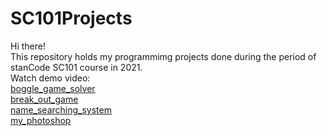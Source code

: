 # SC101Projects
Hi there!\
This repository holds my programmimg projects done during the period of stanCode SC101 course in 2021.\
Watch demo video:\
[boggle_game_solver](https://youtu.be/KQM_CW52oSo)\
[break_out_game](https://youtu.be/MxzCk25cTDc)\
[name_searching_system](https://youtu.be/rOTsGGQ8Soo)\
[my_photoshop](https://youtu.be/lZld_ngdCJY)
